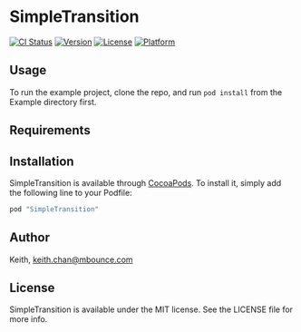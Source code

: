 # SimpleTransition

[![CI Status](http://img.shields.io/travis/Keith/SimpleTransition.svg?style=flat)](https://travis-ci.org/Keith/SimpleTransition)
[![Version](https://img.shields.io/cocoapods/v/SimpleTransition.svg?style=flat)](http://cocoapods.org/pods/SimpleTransition)
[![License](https://img.shields.io/cocoapods/l/SimpleTransition.svg?style=flat)](http://cocoapods.org/pods/SimpleTransition)
[![Platform](https://img.shields.io/cocoapods/p/SimpleTransition.svg?style=flat)](http://cocoapods.org/pods/SimpleTransition)

## Usage

To run the example project, clone the repo, and run `pod install` from the Example directory first.

## Requirements

## Installation

SimpleTransition is available through [CocoaPods](http://cocoapods.org). To install
it, simply add the following line to your Podfile:

```ruby
pod "SimpleTransition"
```

## Author

Keith, keith.chan@mbounce.com

## License

SimpleTransition is available under the MIT license. See the LICENSE file for more info.
